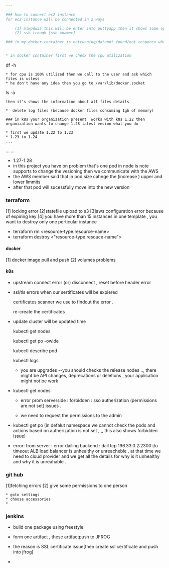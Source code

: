 ```yaml
---
...
### how to connect ec2 instance 
for ec2 instance will be connected in 2 ways 

    (1) mlwpdu55 this will be enter into puttyapp then it shows some options connect and cancle - we choose connect option
    (2) ssh trough [ssh <name>]

### in my docker container is notrunning/datanot found/not responce what happened in this container


* in docker container first we check the cpu utilization 
```
df -h
```
* for cpu is 100% utilized then we call to the user and ask which files is usless
* he don't have any idea then you go to /var/lib/docker.socket 
```
 ls -a
 ```
then it's shows the information about all files details

*  delete log files (because docker files consuming 1gb of memory)

### in k8s your organization present  works with k8s 1.22 then organization wants to change 1.28 latest vesion what you do

* first we update 1.22 to 1.23
* 1.23 to 1.24
...
```

...
...
* 1.27-1.28
* in this project  you have on problem that's one pod in node is note supports to change the vesioning then we communicate with the AWS 
* the AWS member said that in pod size cahnge the (increase ) upper and lower limmits 
* after that pod will sucessfully move into the new version

### terraform
[1] locking error
[2]statefile upload to s3 
[3]aws configuration error because of expiring key
[4] you have more than 15 instances in one template , you want to destroy only one perticular instance 
   

   * terraform  rm <resource-type.resource-name>
   * terraform destroy <"resource-type.resouce-name">



#### docker 

[1] docker image pull and push 
[2] volumes problems

#### k8s

* upstream connect error (or) disconnect , reset before header error

* ssl/tls errors when our sertificates will be expiered

    certificates scanner we use to findout the error .

    re-create the certificates 

*  update cluster will be updated time 

   kubectl get nodes

   kubectl get po -owide

   kubectl describe pod <pod name>

   kubectl logs <pod name>

   * you are upgrades --you should checks the release nodes .., there might be API changes, deprecations or deletions , your application might not be work

* kubectl get nodes 

    * error prom serverside : forbidden : sso autherization (permissions are not set) issues .

    * we need to request the permissions to the admin

* kubectl get po (in defalut namespace we cannot check the pods and actions based on autherization is not set ,,,, this also shows forbidden issue)

* error: from server : error dailing backend : dail tcp 196.33.0.2:2300 i/o timeout
 ALB load balancer is unhealthy or unreacheble . at that time we need to cloud provider and we get all the details for why is it unhealthy and why it is unreahable .




### git hub 
[1]fetching errors
[2] give some permissions to one person 

    * goto settings 
    * choose accessories
    * 


### jenkins

* build one package using freestyle

* form one artifact , these  artifactpush to JFROG

* the reason is SSL certificate issue[then create ssl certificate and push into jfrog]

* 

